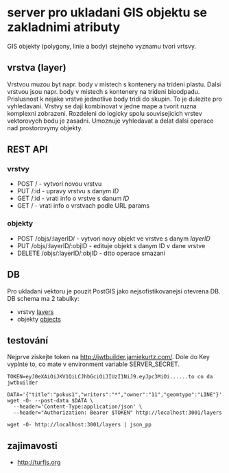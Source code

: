 # server pro ukladani GIS objektu se zakladnimi atributy

GIS objekty (polygony, linie a body) stejneho vyznamu tvori vrtsvy.

## vrstva (layer)

Vrstvou muzou byt napr. body v mistech s kontenery na trideni plastu.
Dalsi vrstvou jsou napr. body v mistech s kontenery na trideni bioodpadu.
Prislusnost k nejake vrstve jednotlive body tridi do skupin.
To je dulezite pro vyhledavani.
Vrstvy se daji kombinovat v jedne mape a tvorit ruzna komplexni zobrazeni.
Rozdeleni do logicky spolu souvisejicich vrstev vektorovych bodu je zasadni.
Umoznuje vyhledavat a delat dalsi operace nad prostorovymy objekty.

## REST API

### vrstvy

- POST / - vytvori novou vrstvu
- PUT /:id - upravy vrstvu s danym _ID_
- GET /:id - vrati info o vrstve s danum _ID_
- GET / - vrati info o vrstvach podle URL params

### objekty

- POST /objs/:layerID/ - vytvori novy objekt ve vrstve s danym _layerID_
- PUT /objs/:layerID/:objID - edituje objekt s danym ID v dane vrstve
- DELETE /objs/:layerID/:objID - dtto operace smazani

## DB

Pro ukladani vektoru je pouzit PostGIS jako nejsofistikovanejsi otevrena DB.
DB schema ma 2 tabulky:
- vrstvy [layers](migrations/20190803_layers.js)
- objekty [objects](migrations/20191223_objects.js)

## testování

Nejprve ziskejte token na http://jwtbuilder.jamiekurtz.com/.
Dole do Key vyplnte to, co mate v environment variable SERVER_SECRET.
```
TOKEN=eyJ0eXAiOiJKV1QiLCJhbGciOiJIUzI1NiJ9.eyJpc3MiOi......to co da jwtbuilder

DATA='{"title":"pokus1","writers":"*","owner":"11","geomtype":"LINE"}'
wget -O- --post-data $DATA \
  --header='Content-Type:application/json' \
  --header="Authorization: Bearer $TOKEN" http://localhost:3001/layers

wget -O- http://localhost:3001/layers | json_pp
```

## zajimavosti

- http://turfjs.org
